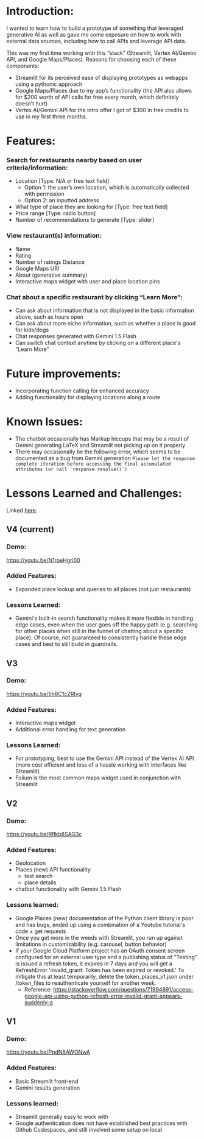 # Introduction: 
I wanted to learn how to build a prototype of something that leveraged generative AI as well as gave me some exposure on how to work with external data sources, including how to call APIs and leverage API data.

This was my first time working with this “stack” (Streamlit, Vertex AI/Gemini API, and Google Maps/Places). Reasons for choosing each of these components:
- Streamlit for its perceived ease of displaying prototypes as webapps using a pythonic approach
- Google Maps/Places due to my app’s functionality (the API also allows for $200 worth of API calls for free every month, which definitely doesn’t hurt)
- Vertex AI/Gemini API for the intro offer I got of $300 in free credits to use in my first three months.

# Features:
### Search for restaurants nearby based on user criteria/information:
- Location [Type: N/A or free text field]
  - Option 1: the user’s own location, which is automatically collected with permission
  - Option 2: an inputted address 
- What type of place they are looking for [Type: free text field]
- Price range [Type: radio button]
- Number of recommendations to generate [Type: slider]
  
### View restaurant(s) information:
- Name
- Rating
- Number of ratings
   Distance
- Google Maps URI
- About (generative summary)
- Interactive maps widget with user and place location pins
  
### Chat about a specific restaurant by clicking “Learn More”:
- Can ask about information that is not displayed in the basic information above, such as hours open
- Can ask about more niche information, such as whether a place is good for kids/dogs
- Chat responses generated with Gemini 1.5 Flash
- Can switch chat context anytime by clicking on a different place's “Learn More”
  
# Future improvements:
- Incorporating function calling for enhanced accuracy
- Adding functionality for displaying locations along a route

# Known Issues:
- The chatbot occasionally has Markup hiccups that may be a result of Gemini generating LaTeX and Streamlit not picking up on it properly
- There may occasionally be the following error, which seems to be documented as a bug from Gemini generation
``Please let the response complete iteration before accessing the final accumulated attributes (or call `response.resolve()`)``


# Lessons Learned and Challenges:
Linked [here](https://docs.google.com/document/d/1trnOI8a_BXjLVzR5KyACOk1MHnrXKgk9a5vRRSIWOwE/edit?usp=sharing).


## V4 (current)
### Demo:
https://youtu.be/N1roeHgri00

### Added Features:
- Expanded place lookup and queries to all places (not just restaurants)

### Lessons Learned:
- Gemini's built-in search functionality makes it more flexible in handling edge cases, even when the user goes off the happy path (e.g. searching for other places when still in the funnel of chatting about a specific place). Of course, not guaranteed to consistently handle these edge cases and best to still build in guardrails.

## V3
### Demo:
https://youtu.be/5h8C1cZRIvg

### Added Features:
- Interactive maps widget
- Additional error handling for text generation

### Lessons Learned:
- For prototyping, best to use the Gemini API instead of the Vertex AI API (more cost efficient and less of a hassle working with interfaces like Streamlit)
- Folium is the most common maps widget used in conjunction with Streamlit

## V2

### Demo:
https://youtu.be/Rflkb8SAG3c

### Added Features:
- Geolocation
- Places (new) API functionality
  - text search
  - place details
- chatbot functionality with Gemini 1.5 Flash

### Lessons learned:
- Google Places (new) documentation of the Python client library is poor and has bugs, ended up using a combination of a Youtube tutorial's code + get requests
- Once you get more in the weeds with Streamlit, you run up against limitations in customizability (e.g. carousel, button behavior)
- If your Google Cloud Platform project has an OAuth consent screen configured for an external user type and a publishing status of "Testing" is issued a refresh token, it expires in 7 days and you will get a RefreshError 'invalid_grant: Token has been expired or revoked.' To mitigate this at least temporarily, delete the token_places_v1.json under /token_files to reauthenticate yourself for another week.
  - Reference: https://stackoverflow.com/questions/71994891/access-google-api-using-python-refresh-error-invalid-grant-appears-suddenly-a

## V1 

### Demo:
https://youtu.be/PpdN8AWONwA

### Added Features:
- Basic Streamlit front-end
- Gemini results generation

### Lessons learned:
- Streamlit generally easy to work with
- Google authentication does not have established best practices with Github Codespaces, and still involved some setup on local


